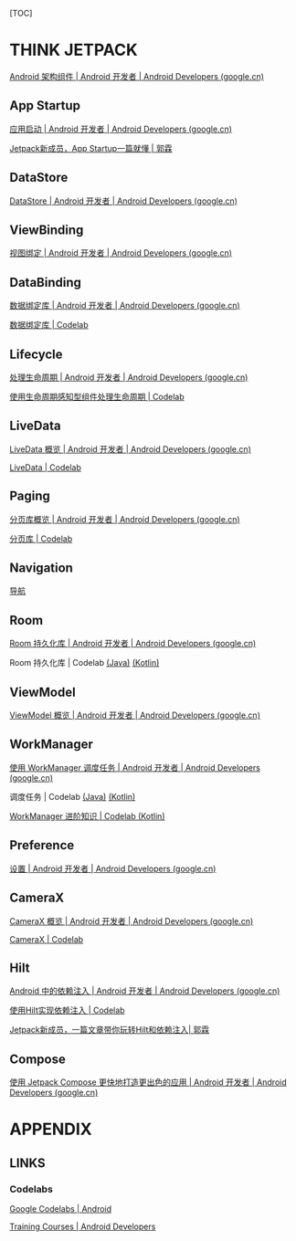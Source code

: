 [TOC]

# THINK JETPACK

[Android 架构组件 | Android 开发者 | Android Developers (google.cn)](https://developer.android.google.cn/topic/libraries/architecture)



## App Startup

[应用启动 | Android 开发者 | Android Developers (google.cn)](https://developer.android.google.cn/topic/libraries/app-startup)

[Jetpack新成员，App Startup一篇就懂 | 郭霖](https://blog.csdn.net/guolin_blog/article/details/108026357)



## DataStore

[DataStore | Android 开发者 | Android Developers (google.cn)](https://developer.android.google.cn/topic/libraries/architecture/datastore)



## ViewBinding

[视图绑定 | Android 开发者 | Android Developers (google.cn)](https://developer.android.google.cn/topic/libraries/view-binding)



## DataBinding

[数据绑定库 | Android 开发者 | Android Developers (google.cn)](https://developer.android.google.cn/topic/libraries/data-binding)

[数据绑定库 | Codelab][Data Binding in Android]



## Lifecycle

[处理生命周期 | Android 开发者 | Android Developers (google.cn)](https://developer.android.google.cn/topic/libraries/architecture/lifecycle)

[使用生命周期感知型组件处理生命周期 | Codelab][Incorporate Lifecycle-Aware Components]



## LiveData

[LiveData 概览 | Android 开发者 | Android Developers (google.cn)](https://developer.android.google.cn/topic/libraries/architecture/livedata)

[LiveData | Codelab][Learn advanced coroutines with Kotlin Flow and LiveData]



## Paging

[分页库概览 | Android 开发者 | Android Developers (google.cn)](https://developer.android.google.cn/topic/libraries/architecture/paging)

[分页库 | Codelab][Android Paging]



## Navigation

[导航][Jetpack Navigation]



## Room

[Room 持久化库 | Android 开发者 | Android Developers (google.cn)](https://developer.android.google.cn/topic/libraries/architecture/room)

Room 持久化库 | Codelab [(Java)][Android Room with a View - Java] [(Kotlin)][Android Room with a View - Kotlin]



## ViewModel

[ViewModel 概览 | Android 开发者 | Android Developers (google.cn)](https://developer.android.google.cn/topic/libraries/architecture/viewmodel)



## WorkManager

[使用 WorkManager 调度任务 | Android 开发者 | Android Developers (google.cn)](https://developer.android.google.cn/topic/libraries/architecture/workmanager)

调度任务 | Codelab [(Java)][Background Work with WorkManager - Java] [(Kotlin)][Background Work with WorkManager - Kotlin]

[WorkManager 进阶知识 | Codelab (Kotlin)][Advanced WorkManager]



## Preference

[设置 | Android 开发者 | Android Developers (google.cn)](https://developer.android.google.cn/guide/topics/ui/settings?hl=zh_cn)



## CameraX

[CameraX 概览 | Android 开发者 | Android Developers (google.cn)](https://developer.android.google.cn/training/camerax)

[CameraX | Codelab][Getting Started with CameraX]



## Hilt

[Android 中的依赖注入 | Android 开发者 | Android Developers (google.cn)](https://developer.android.google.cn/training/dependency-injection)

[使用Hilt实现依赖注入 | Codelab][Using Hilt in your Android app]

[Jetpack新成员，一篇文章带你玩转Hilt和依赖注入| 郭霖](https://blog.csdn.net/guolin_blog/article/details/109787732)



## Compose

[使用 Jetpack Compose 更快地打造更出色的应用 | Android 开发者 | Android Developers (google.cn)](https://developer.android.google.cn/jetpack/compose)



# APPENDIX

## LINKS



### Codelabs

[Google Codelabs | Android](https://codelabs.developers.google.com/?hl=zh_cn&cat=android)

[Training Courses | Android Developers](https://developer.android.com/courses?hl=zh_cn)

[Data Binding in Android]:https://codelabs.developers.google.com/codelabs/android-databinding?hl=zh_cn
[Incorporate Lifecycle-Aware Components]:https://codelabs.developers.google.com/codelabs/android-lifecycles?hl=zh_cn
[Learn advanced coroutines with Kotlin Flow and LiveData]:https://codelabs.developers.google.com/codelabs/advanced-kotlin-coroutines?hl=zh_cn
[Android Paging]:https://developer.android.com/codelabs/android-paging?hl=zh_cn
[Jetpack Navigation]:https://codelabs.developers.google.com/codelabs/android-navigation?hl=zh_cn
[Android Room with a View - Java]:https://developer.android.com/codelabs/android-room-with-a-view?hl=zh_cn
[Android Room with a View - Kotlin]:https://developer.android.com/codelabs/android-room-with-a-view-kotlin?hl=zh_cn
[Background Work with WorkManager - Java]:https://developer.android.com/codelabs/android-workmanager-java?hl=zh_cn
[Background Work with WorkManager - Kotlin]:https://developer.android.com/codelabs/android-workmanager?hl=zh_cn
[Advanced WorkManager]:https://developer.android.com/codelabs/android-adv-workmanager?hl=zh_cn
[Getting Started with CameraX]:https://codelabs.developers.google.com/codelabs/camerax-getting-started?hl=zh_cn
[Using Hilt in your Android app]:https://codelabs.developers.google.com/codelabs/android-hilt?hl=zh_cn